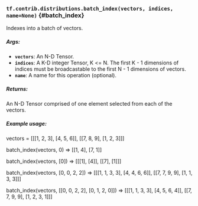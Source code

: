 ### `tf.contrib.distributions.batch_index(vectors, indices, name=None)` {#batch_index}

Indexes into a batch of vectors.

##### Args:


*  <b>`vectors`</b>: An N-D Tensor.
*  <b>`indices`</b>: A K-D integer Tensor, K <= N. The first K - 1 dimensions of indices
      must be broadcastable to the first N - 1 dimensions of vectors.
*  <b>`name`</b>: A name for this operation (optional).

##### Returns:

  An N-D Tensor comprised of one element selected from each of the vectors.

##### Example usage:

  vectors = [[[1, 2, 3], [4, 5, 6]],
             [[7, 8, 9], [1, 2, 3]]]

  batch_index(vectors, 0)
  => [[1, 4],
      [7, 1]]

  batch_index(vectors, [0])
  => [[[1], [4]],
      [[7], [1]]]

  batch_index(vectors, [0, 0, 2, 2])
  => [[[1, 1, 3, 3], [4, 4, 6, 6]],
      [[7, 7, 9, 9], [1, 1, 3, 3]]]

  batch_index(vectors, [[0, 0, 2, 2], [0, 1, 2, 0]])
  => [[[1, 1, 3, 3], [4, 5, 6, 4]],
      [[7, 7, 9, 9], [1, 2, 3, 1]]]

